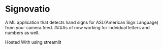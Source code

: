 # Signovatio
A ML application that detects hand signs for ASL(American Sign Language) from your camera feed.
###As of now working for indvidual letters and numbers as well.

Hosted With using streamlit
